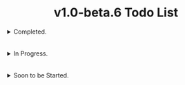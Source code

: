 # <div align="center">v1.0-beta.6 Todo List</div>

<details>
  <summary>Completed.</summary>
  <br></br>
  
- [x] Fix the error messages for reading and parsing manifest xml data when building standalone payloads.
#
- [x] Update the AhMyth Client & Server to be able to fetch both Inbox and Outbox/Sent SMS's instead of just Inbox SMS's.
#
- [x] Update the AhMyth Client & Server so users are able to Download Directories as well as large files without disconnection.
<br></br>
#

- [x] Add Java 21 Support for Building and Decompiling.
<br></br>
#

- [x] Fixed wrongly printed version string in the `"Wrong Java Version Installed, Detected <java version>` error.
<br></br>
#
</details>
<br></br>

<details>
  <summary>In Progress.</summary>
  <br>

- [ ] Update AhMyth to use a higher supported version of electron - Preload.js file required!
> In Progress.
<br></br>
#

- [ ] Add New Side Menu for navigating main ahmyth tabs instead of having them on top, and have the name of the selected tab be displayed at the top of the GUI along with its respective Icon.
> In Progress.
<br></br>
#

- [ ] add a Settings Menu tab to the new side menu to allow users to do the following:

  - Change from Light theme to Dark Theme
  - Set a Custom Output Directory for built payloads
  - Tunneling Options for Port forwarding solutions
> In Progress.
<br></br>
#

- [ ] Update the Binding feature to clean up and remove decompiled application folders when building & signing is successful and if errors are thrown during binding.
> In Progress.
<br></br>
#

- [ ] Add Client Updates from [HiddenPirates](https://github.com/HiddenPirates) for Standalone Payloads.
> In Progress.
<br></br>
#

- [ ] Build a seperate AhMyth Client with no activity for Binding. The smaller the payload, the more successful binding should be.
<br></br>
#

</details>
<br></br>

<details>
  <summary>Soon to be Started.</summary>
  <br>

- [ ] Update the `createPayloadDirectory` function to split ahmyth folders up into seperate classes folders, instead of just one.
<br></br>
#

- [ ] Fix *xml2js* bug with the `modifyManifest` function that happens when modifying certain *AndroidManifest.xml* files.
<br></br>
#

- [ ] Add *multidex* for the Standalone Client and the Binding Client.
<br></br>
#

- [ ] Update the *Multiport Listener* to disconnect from specific clients on specific ports, instead of all clients on specific ports.
<br></br>
#

- [ ] Update the Binding Feature to set the name of the original apk we are binding to, as the name for the output payload when its being built.
<br></br>
#

- [ ] See if we can add support for *Kali NetHunter*.
</details>
